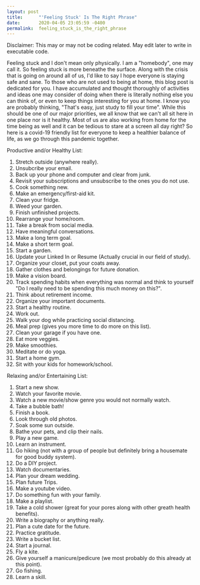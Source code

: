 ```yaml
---
layout: post
title:      "'Feeling Stuck' Is The Right Phrase"
date:       2020-04-05 23:05:59 -0400
permalink:  feeling_stuck_is_the_right_phrase
---
```


Disclaimer: This may or may not be coding  related.  May edit later to write in executable code. 


Feeling stuck and I don't mean only physically.  I am a "homebody", one may call it. So feeling stuck is more beneathe the surface.  Along with the crisis that is going on around all of us, I'd like to say I hope everyone is staying safe and sane.  To those who are not used to being at home, this blog post is dedicated for you. I  have accumulated and thought thoroughly of activities and ideas one may consider of doing when there is literally nothing else you can think of, or even to keep things interesting for you at home.  I know you are probably thinking,  "That's easy,  just study to fill your time".  While this should be one of our major priorities, we all know that we can't all sit here in one place nor is it healthy.  Most of us are also working from home for the time being as well and it can be tedious to stare at a screen all day right?  So here is a covid-19 friendly list for everyone to keep a healthier balance of life, as we go through this pandemic together. 


Productive and/or Healthy List:

1. Stretch outside (anywhere really).
2. Unsubcribe your email.
3. Back up your phone and computer and clear from junk.
4. Revisit your subscriptions and unsubscribe to the ones you do not use.
5. Cook something new. 
6. Make an emergency/first-aid kit.
7. Clean your fridge.
8. Weed your garden.
9. Finish unfinished projects. 
10. Rearrange your home/room. 
11. Take a break from social media. 
12. Have meaningful conversations.
13. Make a long term goal.
14. Make a short term goal. 
15. Start a garden.
16. Update your Linked In or Resume (Actually crucial in our field of study). 
17. Organize your closet, put your coats away. 
18. Gather clothes and belongings for future donation.
19. Make a vision board. 
20. Track spending habits when everything was normal and think to yourself "Do I really need to be spending this much money on this?".
21. Think about retirement income. 
22. Organize your important documents. 
23. Start a healthy routine.
24. Work out.
25. Walk your dog while practicing social distancing. 
26. Meal prep (gives you more time to do more on this list). 
27. Clean your garage if you have one.
28. Eat more veggies. 
29. Make smoothies. 
30. Meditate or do yoga. 
31. Start a home gym. 
32. Sit with your kids for homework/school.



Relaxing and/or Entertaining List: 

1. Start a new show. 
2. Watch your favorite movie.
3. Watch a new movie/show genre you would not normally watch. 
4. Take a bubble bath! 
5. Finish a book. 
6. Look through old photos. 
7. Soak some sun outside. 
8. Bathe your pets, and clip their nails. 
9. Play a new game. 
10. Learn an instrument. 
11. Go hiking (not with a group of people but definitely bring a housemate for good buddy system).
12. Do a DIY project. 
13. Watch documentaries. 
14. Plan your dream wedding. 
15. Plan future Trips. 
16. Make a youtube video. 
17. Do something fun with your family. 
18. Make a playlist.
19. Take a cold shower (great for your pores along with other greath health benefits).
20. Write a biography or anything really. 
21. Plan a cute date for the future. 
22. Practice gratitude. 
23. Write a bucket list. 
24. Start a journal. 
25. Fly a kite.
26. Give yourself a manicure/pedicure (we most probably do this already at this point). 
27. Go fishing.
28. Learn a skill. 


